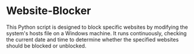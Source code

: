 # Website-Blocker
This Python script is designed to block specific websites by modifying the system's hosts file on a Windows machine. It runs continuously, checking the current date and time to determine whether the specified websites should be blocked or unblocked. 
